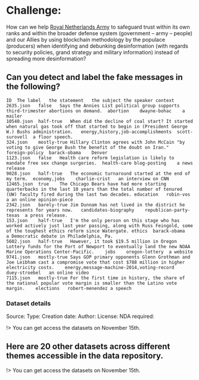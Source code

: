 # Challenge: 
How can we help <ins>Royal Netherlands Army</ins> to safeguard trust within its own ranks and within the broader defense system (government – army – people) and our Allies by using blockchain methodology by the populace (producers) when identifying and debunking desinformation (with regards to security policies, grand strategy and military information) instead of spreading more desinformation?


## Can you detect and label the fake messages in the following? 

```csv 
ID	The label	the statement	the subject	the speaker	context
2635.json	false	Says the Annies List political group supports third-trimester abortions on demand.	abortion	dwayne-bohac	a mailer
10540.json	half-true	When did the decline of coal start? It started when natural gas took off that started to begin in (President George W.) Bushs administration.	energy,history,job-accomplishments	scott-surovell	a floor speech.
324.json	mostly-true	Hillary Clinton agrees with John McCain "by voting to give George Bush the benefit of the doubt on Iran."	foreign-policy	barack-obama	Denver
1123.json	false	Health care reform legislation is likely to mandate free sex change surgeries.	health-care	blog-posting	a news release
9028.json	half-true	The economic turnaround started at the end of my term.	economy,jobs	charlie-crist	an interview on CNN
12465.json	true	The Chicago Bears have had more starting quarterbacks in the last 10 years than the total number of tenured (UW) faculty fired during the last two decades.	education	robin-vos	a an online opinion-piece
2342.json	barely-true	Jim Dunnam has not lived in the district he represents for years now.	candidates-biography	republican-party-texas	a press release.
153.json	half-true	I'm the only person on this stage who has worked actively just last year passing, along with Russ Feingold, some of the toughest ethics reform since Watergate.	ethics	barack-obama	a Democratic debate in Philadelphia, Pa.
5602.json	half-true	However, it took $19.5 million in Oregon Lottery funds for the Port of Newport to eventually land the new NOAA Marine Operations Center-Pacific.	jobs	oregon-lottery	a website 
9741.json	mostly-true	Says GOP primary opponents Glenn Grothman and Joe Leibham cast a compromise vote that cost $788 million in higher electricity costs.	energy,message-machine-2014,voting-record	duey-stroebel	an online video
7115.json	mostly-true	For the first time in history, the share of the national popular vote margin is smaller than the Latino vote margin.	elections	robert-menendez	a speech

```
### Dataset details 

Source: 
Type: 
Creation date: 
Author:
License: 
NDA required: 

!> You can get access the datasets on November 15th. 




## Here are 20 other datasets across different themes accessible in the data repository. 


!> You can get access the datasets on November 15th. 
